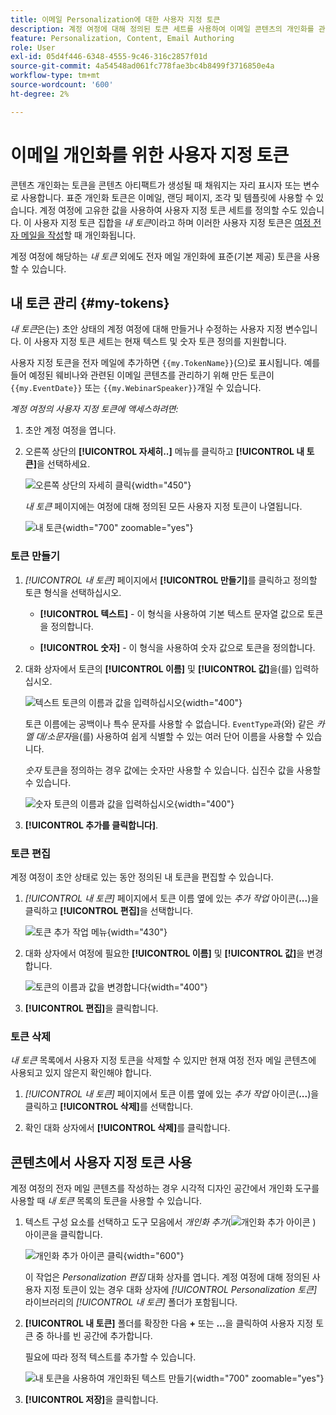 ```yaml
---
title: 이메일 Personalization에 대한 사용자 지정 토큰
description: 계정 여정에 대해 정의된 토큰 세트를 사용하여 이메일 콘텐츠의 개인화를 관리하는 방법을 알아봅니다.
feature: Personalization, Content, Email Authoring
role: User
exl-id: 05d4f446-6348-4555-9c46-316c2857f01d
source-git-commit: 4a54548ad061fc778fae3bc4b8499f3716850e4a
workflow-type: tm+mt
source-wordcount: '600'
ht-degree: 2%

---
```


# 이메일 개인화를 위한 사용자 지정 토큰

콘텐츠 개인화는 토큰을 콘텐츠 아티팩트가 생성될 때 채워지는 자리 표시자 또는 변수로 사용합니다. 표준 개인화 토큰은 이메일, 랜딩 페이지, 조각 및 템플릿에 사용할 수 있습니다. 계정 여정에 고유한 값을 사용하여 사용자 지정 토큰 세트를 정의할 수도 있습니다. 이 사용자 지정 토큰 집합을 _내 토큰_&#x200B;이라고 하며 이러한 사용자 지정 토큰은 [여정 전자 메일을 작성](./email-authoring.md#content-authoring---personalization)할 때 개인화됩니다.

계정 여정에 해당하는 _내 토큰_ 외에도 전자 메일 개인화에 표준(기본 제공) 토큰을 사용할 수 있습니다.

## 내 토큰 관리 {#my-tokens}

_내 토큰_&#x200B;은(는) 초안 상태의 계정 여정에 대해 만들거나 수정하는 사용자 지정 변수입니다. 이 사용자 지정 토큰 세트는 현재 텍스트 및 숫자 토큰 정의를 지원합니다.

사용자 지정 토큰을 전자 메일에 추가하면 `{{my.TokenName}}`(으)로 표시됩니다. 예를 들어 예정된 웨비나와 관련된 이메일 콘텐츠를 관리하기 위해 만든 토큰이 `{{my.EventDate}}` 또는 `{{my.WebinarSpeaker}}`개일 수 있습니다.

_계정 여정의 사용자 지정 토큰에 액세스하려면:_

1. 초안 계정 여정을 엽니다.

1. 오른쪽 상단의 **[!UICONTROL 자세히..]** 메뉴를 클릭하고 **[!UICONTROL 내 토큰]**&#x200B;을 선택하세요.

   ![오른쪽 상단의 자세히 클릭](../journeys/assets/account-journey-draft-more-menu.png){width="450"}

   _내 토큰_ 페이지에는 여정에 대해 정의된 모든 사용자 지정 토큰이 나열됩니다.

   ![내 토큰](./assets/my-tokens-list-page.png){width="700" zoomable="yes"}

### 토큰 만들기

1. _[!UICONTROL 내 토큰]_ 페이지에서 **[!UICONTROL 만들기]**&#x200B;를 클릭하고 정의할 토큰 형식을 선택하십시오.

   * **[!UICONTROL 텍스트]** - 이 형식을 사용하여 기본 텍스트 문자열 값으로 토큰을 정의합니다.

   * **[!UICONTROL 숫자]** - 이 형식을 사용하여 숫자 값으로 토큰을 정의합니다.

1. 대화 상자에서 토큰의 **[!UICONTROL 이름]** 및 **[!UICONTROL 값]**&#x200B;을(를) 입력하십시오.

   ![텍스트 토큰의 이름과 값을 입력하십시오](./assets/my-tokens-create-text-token-dialog.png){width="400"}

   토큰 이름에는 공백이나 특수 문자를 사용할 수 없습니다. `EventType`과(와) 같은 _카멜 대/소문자_&#x200B;을(를) 사용하여 쉽게 식별할 수 있는 여러 단어 이름을 사용할 수 있습니다.

   _숫자_ 토큰을 정의하는 경우 값에는 숫자만 사용할 수 있습니다. 십진수 값을 사용할 수 있습니다.

   ![숫자 토큰의 이름과 값을 입력하십시오](./assets/my-tokens-create-number-token-dialog.png){width="400"}

1. **[!UICONTROL 추가를 클릭합니다]**.

### 토큰 편집

계정 여정이 초안 상태로 있는 동안 정의된 내 토큰을 편집할 수 있습니다.

1. _[!UICONTROL 내 토큰]_ 페이지에서 토큰 이름 옆에 있는 _추가 작업_ 아이콘(**...**)을 클릭하고 **[!UICONTROL 편집]**&#x200B;을 선택합니다.

   ![토큰 추가 작업 메뉴](./assets/my-tokens-more-actions.png){width="430"}

1. 대화 상자에서 여정에 필요한 **[!UICONTROL 이름]** 및 **[!UICONTROL 값]**&#x200B;을 변경합니다.

   ![토큰의 이름과 값을 변경합니다](./assets/my-tokens-edit-text-token-dialog.png){width="400"}

1. **[!UICONTROL 편집]**&#x200B;을 클릭합니다.

### 토큰 삭제

_내 토큰_ 목록에서 사용자 지정 토큰을 삭제할 수 있지만 현재 여정 전자 메일 콘텐츠에 사용되고 있지 않은지 확인해야 합니다.

1. _[!UICONTROL 내 토큰]_ 페이지에서 토큰 이름 옆에 있는 _추가 작업_ 아이콘(**...**)을 클릭하고 **[!UICONTROL 삭제]**&#x200B;를 선택합니다.

1. 확인 대화 상자에서 **[!UICONTROL 삭제]**&#x200B;를 클릭합니다.

## 콘텐츠에서 사용자 지정 토큰 사용

계정 여정의 전자 메일 콘텐츠를 작성하는 경우 시각적 디자인 공간에서 개인화 도구를 사용할 때 _내 토큰_ 목록의 토큰을 사용할 수 있습니다.

1. 텍스트 구성 요소를 선택하고 도구 모음에서 _개인화 추가_(![개인화 추가 아이콘](../../assets/do-not-localize/icon-personalization-field.svg) ) 아이콘을 클릭합니다.

   ![개인화 추가 아이콘 클릭](./assets/email-personalize-text.png){width="600"}

   이 작업은 _Personalization 편집_ 대화 상자를 엽니다. 계정 여정에 대해 정의된 사용자 지정 토큰이 있는 경우 대화 상자에 _[!UICONTROL Personalization 토큰]_ 라이브러리의 _[!UICONTROL 내 토큰]_ 폴더가 포함됩니다.

1. **[!UICONTROL 내 토큰]** 폴더를 확장한 다음 **+** 또는 **...**&#x200B;을 클릭하여 사용자 지정 토큰 중 하나를 빈 공간에 추가합니다.

   필요에 따라 정적 텍스트를 추가할 수 있습니다.

   ![내 토큰을 사용하여 개인화된 텍스트 만들기](./assets/personalization-edit-dialog-my-tokens.png){width="700" zoomable="yes"}

1. **[!UICONTROL 저장]**&#x200B;을 클릭합니다.
